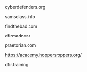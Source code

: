 cyberdefenders.org

samsclass.info

findthebad.com

dfirmadness

praetorian.com

https://academy.hoppersroppers.org/

dfir.training
